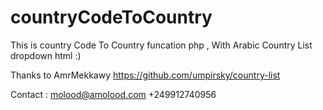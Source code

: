 # countryCodeToCountry
This is country Code To Country funcation php , With Arabic Country List dropdown html :)




Thanks to AmrMekkawy
https://github.com/umpirsky/country-list

Contact : 
molood@amolood.com
+249912740956

